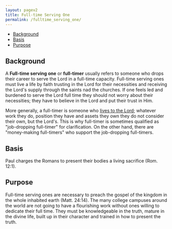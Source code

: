 ```yaml
---
layout: pagev2
title: Full-time Serving One
permalink: /fulltime_serving_one/
---
```

- [Background](#background)
- [Basis](#basis)
- [Purpose](#purpose)

## Background

A **Full-time serving one** or **full-timer** usually refers to someone who drops their career to serve the Lord in a full-time capacity. Full-time serving ones must live a life by faith trusting in the Lord for their necessities and receiving the Lord's supply through the saints nad the churches. If one feels led and burdened to serve the Lord full time they should not worry about their necessities; they have to believe in the Lord and put their trust in Him.

More generally, a full-timer is someone who [lives to the Lord](../living_to_the_lord); whatever work they do, position they have and assets they own they do not consider their own, but the Lord's. This is why full-timer is sometimes qualified as "job-dropping full-timer" for clarification. On the other hand, there are "money-making full-timers" who support the job-dropping full-timers.

## Basis

Paul charges the Romans to present their bodies a living sacrifice (Rom. 12:1).

## Purpose

Full-time serving ones are necessary to preach the gospel of the kingdom in the whole inhabited earth (Matt. 24:14). The many college campuses around the world are not going to have a flourishing work without ones willing to dedicate their full time. They must be knowledgeable in the truth, mature in the divine life, built up in their character and trained in how to present the truth. 